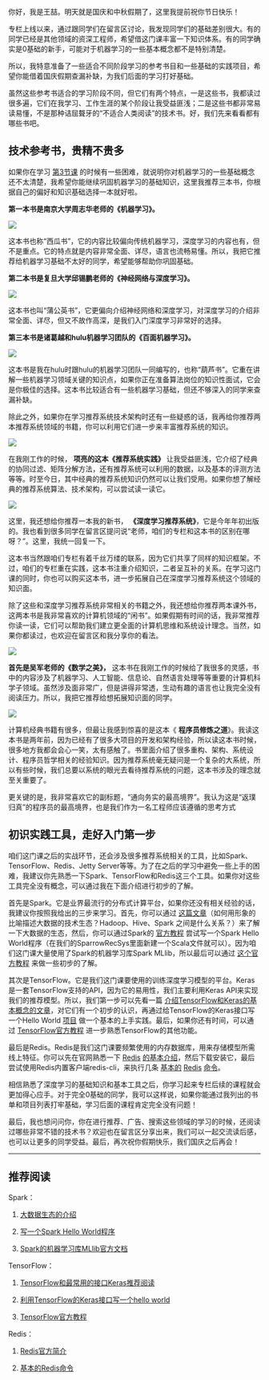 你好，我是王喆。明天就是国庆和中秋假期了，这里我提前祝你节日快乐！

专栏上线以来，通过跟同学们在留言区讨论，我发现同学们的基础差别很大。有的同学已经是其他领域的资深工程师，希望借这门课丰富一下知识体系。有的同学确实是0基础的新手，可能对于机器学习的一些基本概念都不是特别清楚。

所以，我特意准备了一些适合不同阶段学习的参考书目和一些基础的实践项目，希望你能借着国庆假期查漏补缺，为我们后面的学习打好基础。

虽然这些参考书适合的学习阶段不同，但它们有两个特点，一是这些书，我都读过很多遍，它们在我学习、工作生涯的某个阶段让我受益匪浅；二是这些书都非常易读易懂，不是那种诘屈聱牙的“不适合人类阅读”的技术书。好，我们先来看看都有哪些书吧。

## 技术参考书，贵精不贵多

如果你在学习 [第3节课](https://time.geekbang.org/column/article/291245) 的时候有一些困难，就说明你对机器学习的一些基础概念还不太清楚，我希望你能继续巩固机器学习的基础知识，这里我推荐三本书，你根据自己的偏好和知识基础选择一本就好啦。

**第一本书是南京大学周志华老师的《机器学习》。**

![](https://static001.geekbang.org/resource/image/42/01/42254cfaea1cb4d1f4701d4yy5d72001.jpg?wh=715*833)

这本书也称“西瓜书”，它的内容比较偏向传统机器学习，深度学习的内容也有，但不是重点。它的特点就是内容非常全面、详尽，语言也流畅易懂。所以，我把它推荐给机器学习基础不太好的同学，希望能够帮助你巩固基础。

**第二本书是复旦大学邱锡鹏老师的《神经网络与深度学习》。**

![](https://static001.geekbang.org/resource/image/79/b0/79415dyye34a8997abf3f2bfa1f592b0.jpg?wh=1080*1400)

这本书也叫“蒲公英书”，它更偏向介绍神经网络和深度学习，对深度学习的介绍非常全面、详尽，但又不故作高深，是我们入门深度学习非常好的选择。

**第三本书是诸葛越和hulu机器学习团队的《百面机器学习》。**

![](https://static001.geekbang.org/resource/image/be/8f/bef7d9a7cf91840732ae93238dd4068f.jpg?wh=873*1181)

这本书是我在hulu时跟hulu的机器学习团队一同编写的，也称“葫芦书”。它重在讲解一些机器学习领域关键的知识点，如果你正在准备算法岗位的知识性面试，它会是你极佳的选择。这本书比较适合有一些机器学习基础，但还不够深入的同学来查漏补缺。

除此之外，如果你在学习推荐系统技术架构时还有一些疑惑的话，我再给你推荐两本推荐系统领域的书籍，你可以利用它们进一步来丰富推荐系统的知识。

![](https://static001.geekbang.org/resource/image/34/ab/344bb940aca63yya4cd617d885a8c7ab.jpg?wh=1080*1434)

在我刚工作的时候， **项亮的这本《推荐系统实践》** 让我受益匪浅，它介绍了经典的协同过滤、矩阵分解方法，还有推荐系统可以利用的数据，以及基本的评测方法等等。时至今日，其中经典的推荐系统知识仍然可以让我们受用。如果你想了解经典的推荐系统算法、技术架构，可以尝试读一读它。

![](https://static001.geekbang.org/resource/image/9f/91/9f74436347b19bd473dfc71e9530a291.jpg?wh=591*769)

这里，我还想给你推荐一本我的新书， **《深度学习推荐系统》**，它是今年年初出版的。我也看到很多同学在留言区提问说“老师，咱们的专栏和这本书的区别在哪呀？”。这里，我统一回复一下。

这本书当然跟咱们专栏有着千丝万缕的联系，因为它们共享了同样的知识框架。不过，咱们的专栏重在实践，这本书注重介绍知识，二者呈互补的关系。在学习这门课的同时，你也可以购买这本书，进一步拓展自己在深度学习推荐系统这个领域的知识面。

除了这些和深度学习推荐系统非常相关的书籍之外，我还想给你推荐两本课外书，这两本书是我非常喜欢的计算机领域的“闲书”。如果假期有时间的话，我非常推荐你读一读，它们可以帮助我们建立更全面的计算机思维和系统设计理念。当然，如果你都读过，也欢迎在留言区和我分享你的看法。

![](https://static001.geekbang.org/resource/image/34/1c/34585b20d15e6a4449e4ebdc69e6671c.jpg?wh=1004*1358)

**首先是吴军老师的《数学之美》，** 这本书在我刚工作的时候给了我很多的灵感，书中的内容涉及了机器学习、人工智能、信息论、自然语言处理等等重要的计算机科学子领域。虽然涉及面非常广，但是讲得非常透，生动有趣的语言也让我完全没有阅读压力。所以，我把它推荐给想拓展知识面的同学。

![](https://static001.geekbang.org/resource/image/4e/ac/4e85ea6bbdb96a025cb319019ca01aac.jpg?wh=800*1064)

计算机经典书籍有很多，但最让我感到惊喜的是这本《 **程序员修炼之道**》。我读这本书是两年前，因为已经有了很多大项目的开发和架构经验，所以读这本书时候，很多地方我都会会心一笑，太有感触了。书里面介绍了很多重构、架构、系统设计、程序员哲学相关的经验知识。因为推荐系统毫无疑问是一个复杂的大系统，所以有些时候，我们总要以系统的眼光去看待推荐系统的问题，这本书涉及的理念就至关重要了。

更关键的是，我非常喜欢它的副标题，“通向务实的最高境界”。我认为这是“返璞归真”的程序员的最高境界，也是我们作为一名工程师应该遵循的思考方式

## 初识实践工具，走好入门第一步

咱们这门课之后的实战环节，还会涉及很多推荐系统相关的工具，比如Spark、TensorFlow、Redis、Jetty Server等等。为了在之后的学习中避免一些上手的困难，我建议你先熟悉一下Spark、TensorFlow和Redis这三个工具。如果你对这些工具完全没有概念，可以通过我在下面介绍进行初步的了解。

首先是Spark。它是业界最流行的分布式计算平台，如果你还没有相关经验的话，我建议你按照我给出的三步来学习。首先，你可以通过 [这篇文章](https://www.zhihu.com/question/27974418)（如何用形象的比喻描述大数据的技术生态？Hadoop、Hive、Spark 之间是什么关系？）来了解一下大数据的生态，然后，你可以通过Spark的 [官方教程](https://spark.apache.org/docs/2.4.3/quick-start.html) 尝试写一个Spark Hello World程序（在我们的SparrowRecSys里面新建一个Scala文件就可以）。因为咱们这门课大量使用了Spark的机器学习库Spark MLlib，所以最后可以通过 [这个官方教程](https://spark.apache.org/docs/2.4.3/ml-guide.html) 来做一些初步的了解。

其次是TensorFlow。它是我们这门课要使用的训练深度学习模型的平台。Keras是一套TensorFlow支持的API，因为它的易用性，我们主要利用Keras API来实现我们的推荐模型。所以，我们第一步可以先看一篇 [介绍TensorFlow和Keras的基本概念的文章](https://blog.csdn.net/li528405176/article/details/83857286)，对它们有一个初步的认识，再通过给TensorFlow的Keras接口写一个Hello World [项目](https://www.tensorflow.org/tutorials/quickstart/beginner) 做一个基本的上手实践。最后，如果你还有时间，可以通过 [TensorFlow官方教程](https://www.tensorflow.org/tutorials) 进一步熟悉TensorFlow的其他功能。

最后是Redis。Redis是我们这门课要频繁使用的内存数据库，用来存储模型所需线上特征。你可以先在官网熟悉一下 [Redis](http://www.redis.cn/) [的基本介绍](http://www.redis.cn/)，然后下载安装它，最后尝试使用Redis内置客户端redis-cli，来执行几条 [基本的](http://www.redis.cn/download.html) [Redis](http://www.redis.cn/download.html) [命令](http://www.redis.cn/download.html)。

相信熟悉了深度学习的基础知识和基本工具之后，你学习起来专栏后续的课程就会更加得心应手。对于完全0基础的同学，我可以这样说，如果你能通过我列出的书单和项目列表打牢基础，学习后面的课程肯定完全没有问题！

最后，我也想问问你，你在进行推荐、广告、搜索这些领域的学习的时候，还阅读过哪些非常不错的技术书？欢迎也在留言区分享出来，我们可以一起交流读后感，也可以让更多的同学受益。最后，再次祝你假期快乐，我们国庆之后再会！

* * *

## 推荐阅读

Spark：

1. [大数据生态的介绍](https://www.zhihu.com/question/27974418)

2. [写一个Spark Hello World程序](https://spark.apache.org/docs/2.4.3/quick-start.html)

3. [Spark的机器学习库MLlib官方文档](https://spark.apache.org/docs/2.4.3/ml-guide.html)

TensorFlow：

1. [TensorFlow和最常用的接口Keras推荐阅读](https://blog.csdn.net/li528405176/article/details/83857286)

2. [利用TensorFlow的Keras接口写一个hello world](https://www.tensorflow.org/tutorials/quickstart/beginner)

3. [TensorFlow官方教程](https://www.tensorflow.org/tutorials)

Redis：

1. [Redis官方简介](http://www.redis.cn/)

2. [基本的Redis命令](http://www.redis.cn/download.html)